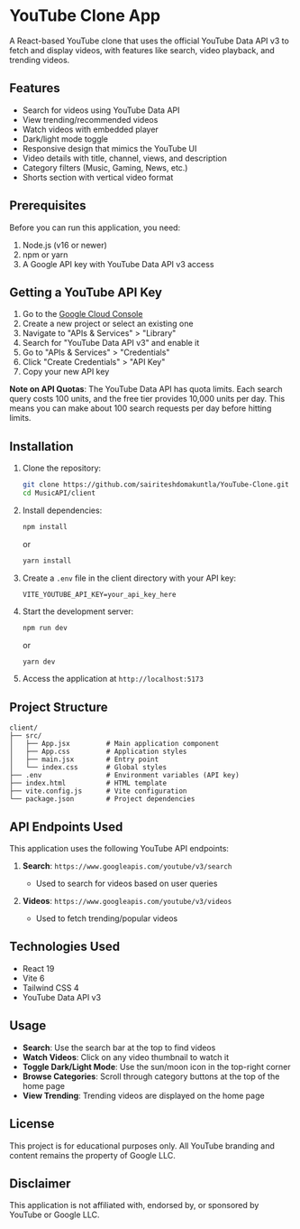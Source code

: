 # YouTube Clone App

A React-based YouTube clone that uses the official YouTube Data API v3 to fetch and display videos, with features like search, video playback, and trending videos.

## Features

- Search for videos using YouTube Data API
- View trending/recommended videos
- Watch videos with embedded player
- Dark/light mode toggle
- Responsive design that mimics the YouTube UI
- Video details with title, channel, views, and description
- Category filters (Music, Gaming, News, etc.)
- Shorts section with vertical video format

## Prerequisites

Before you can run this application, you need:

1. Node.js (v16 or newer)
2. npm or yarn
3. A Google API key with YouTube Data API v3 access

## Getting a YouTube API Key

1. Go to the [Google Cloud Console](https://console.cloud.google.com/)
2. Create a new project or select an existing one
3. Navigate to "APIs & Services" > "Library"
4. Search for "YouTube Data API v3" and enable it
5. Go to "APIs & Services" > "Credentials"
6. Click "Create Credentials" > "API Key"
7. Copy your new API key

**Note on API Quotas**: The YouTube Data API has quota limits. Each search query costs 100 units, and the free tier provides 10,000 units per day. This means you can make about 100 search requests per day before hitting limits.

## Installation

1. Clone the repository:
   ```bash
   git clone https://github.com/sairiteshdomakuntla/YouTube-Clone.git
   cd MusicAPI/client
   ```

2. Install dependencies:
   ```bash
   npm install
   ```
   or
   ```bash
   yarn install
   ```

3. Create a `.env` file in the client directory with your API key:
   ```
   VITE_YOUTUBE_API_KEY=your_api_key_here
   ```

4. Start the development server:
   ```bash
   npm run dev
   ```
   or
   ```bash
   yarn dev
   ```

5. Access the application at `http://localhost:5173`

## Project Structure

```
client/
├── src/
│   ├── App.jsx         # Main application component
│   ├── App.css         # Application styles
│   ├── main.jsx        # Entry point
│   └── index.css       # Global styles
├── .env                # Environment variables (API key)
├── index.html          # HTML template
├── vite.config.js      # Vite configuration
└── package.json        # Project dependencies
```

## API Endpoints Used

This application uses the following YouTube API endpoints:

1. **Search**: `https://www.googleapis.com/youtube/v3/search`
   - Used to search for videos based on user queries

2. **Videos**: `https://www.googleapis.com/youtube/v3/videos`
   - Used to fetch trending/popular videos

## Technologies Used

- React 19
- Vite 6
- Tailwind CSS 4
- YouTube Data API v3

## Usage

- **Search**: Use the search bar at the top to find videos
- **Watch Videos**: Click on any video thumbnail to watch it
- **Toggle Dark/Light Mode**: Use the sun/moon icon in the top-right corner
- **Browse Categories**: Scroll through category buttons at the top of the home page
- **View Trending**: Trending videos are displayed on the home page

## License

This project is for educational purposes only. All YouTube branding and content remains the property of Google LLC.

## Disclaimer

This application is not affiliated with, endorsed by, or sponsored by YouTube or Google LLC.